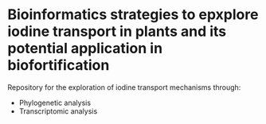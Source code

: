 # Bioinformatics strategies to epxplore iodine transport in plants and its potential application in biofortification

Repository for the exploration of iodine transport mechanisms through: 

- Phylogenetic analysis
- Transcriptomic analysis
